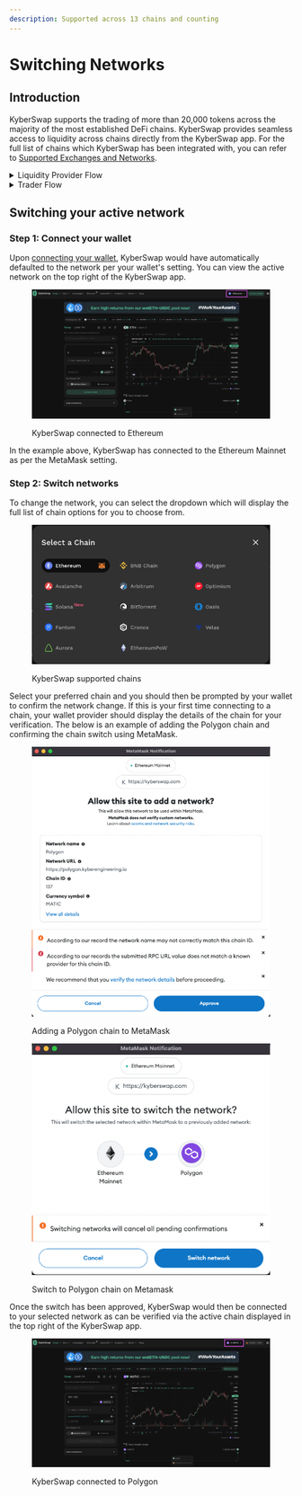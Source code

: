 ```yaml
---
description: Supported across 13 chains and counting
---
```


# Switching Networks

## Introduction

KyberSwap supports the trading of more than 20,000 tokens across the majority of the most established DeFi chains. KyberSwap provides seamless access to liquidity across chains directly from the KyberSwap app. For the full list of chains which KyberSwap has been integrated with, you can refer to [Supported Exchanges and Networks](../../../getting-started/supported-exchanges-and-networks.md).

<details>

<summary>Liquidity Provider Flow</summary>

Still deciding on which solution suits you best?&#x20;

* **Overview**: [Earn Yield By Contributing Liquidity](earn-yield-by-contributing-liquidity.md)
* **Detailed comparison**:  [Classic vs Elastic](../../../liquidity-solutions/classic-vs-elastic/)&#x20;

#### Next steps

1. [Connect Your Wallet](connect-your-wallet.md)&#x20;
2. **Switching Networks <-**
3. [Earn Yield By Contributing Liquidity](earn-yield-by-contributing-liquidity.md)

</details>

<details>

<summary>Trader Flow</summary>

1. [Connect Your Wallet ](connect-your-wallet.md)
2. **Switching Networks <-**
3. Get Tokens
   * [Get Crypto With Fiat](get-crypto-with-fiat.md)
   * [Bridge Your Assets Across Multiple Chains](bridge-your-assets-across-multiple-chains.md)
4. Swap Tokens
   * [Instantly Swap At The Best Rates](instantly-swap-at-the-best-rates.md)
   * [Swap At Your Preferred Rates](trade-at-your-preferred-rates.md)

</details>

## Switching your active network

### **Step 1: Connect your wallet**

Upon [connecting your wallet](connect-your-wallet.md), KyberSwap would have automatically defaulted to the network per your wallet's setting. You can view the active network on the top right of the KyberSwap app.

<figure><img src="../../../.gitbook/assets/image (91).png" alt=""><figcaption><p>KyberSwap connected to Ethereum</p></figcaption></figure>

In the example above, KyberSwap has connected to the Ethereum Mainnet as per the MetaMask setting.&#x20;

### **Step 2: Switch networks**

To change the network, you can select the dropdown which will display the full list of chain options for you to choose from.

<figure><img src="../../../.gitbook/assets/image (20).png" alt=""><figcaption><p>KyberSwap supported chains</p></figcaption></figure>

Select your preferred chain and you should then be prompted by your wallet to confirm the network change. If this is your first time connecting to a chain, your wallet provider should display the details of the chain for your verification. The below is an example of adding the Polygon chain and confirming the chain switch using MetaMask.

<figure><img src="../../../.gitbook/assets/image (65).png" alt=""><figcaption><p>Adding a Polygon chain to MetaMask</p></figcaption></figure>

<figure><img src="../../../.gitbook/assets/image (2) (2).png" alt=""><figcaption><p>Switch to Polygon chain on Metamask</p></figcaption></figure>

Once the switch has been approved, KyberSwap would then be connected to your selected network as can be verified via the active chain displayed in the top right of the KyberSwap app.

<figure><img src="../../../.gitbook/assets/image (74).png" alt=""><figcaption><p>KyberSwap connected to Polygon</p></figcaption></figure>
